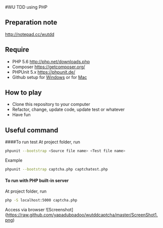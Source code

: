 #WU TDD using PHP

## Preparation note
http://notepad.cc/wutdd

## Require
- PHP 5.6 http://php.net/downloads.php
- Composer https://getcomposer.org/
- PHPUnit 5.x https://phpunit.de/
- Github setup for [Windows](https://help.github.com/articles/set-up-git/#platform-windows) or for [Mac](https://help.github.com/articles/set-up-git/#platform-mac)

## How to play
- Clone this repository to your computer
- Refactor, change, update code, update test or whatever
- Have fun

## Useful command
####To run test
At project folder, run
```bash
phpunit --bootstrap <Source file name> <Test file name>
```
Example
```bash
phpunit --bootstrap captcha.php captchatest.php
```
#### To run with PHP built-in server
At project folder, run
``` bash
php -S localhost:5000 captcha.php
```
Access via browser 
![Screenshot] (https://raw.github.com/yapadubpadoo/wutddcaptcha/master/ScreenShot1.png)
